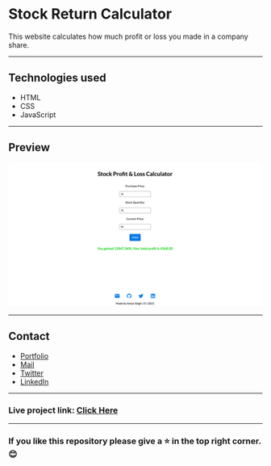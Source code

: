 # Stock Return Calculator
This website calculates how much profit or loss you made in a company share.

---
## Technologies used
- HTML
- CSS
- JavaScript

---
## Preview
![Stock-return-calculator](/screenshot.png "Stock-return-calculator")

---

## Contact

- [Portfolio](https://amansingh.netlify.app "Aman's Portfolio")
- <a href="mailto: reachout.amansingh@gmail.com">Mail</a>
- [Twitter](https://twitter.com/aman11s "Aman's Twitter")
- [LinkedIn](https://linkedin.com/in/aman11s "Aman's LinkedIn")

---
### Live project link: [Click Here](https://calculate-stock-return.netlify.app "Stock-return-calculator")

---

### If you like this repository please give a ⭐ in the top right corner. 😊


